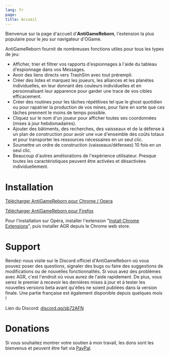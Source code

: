 ```yaml
---
lang: fr
page: 
title: Accueil
---
```


Bienvenue sur la page d'accueil d'**AntiGameReborn**, l'extension la plus populaire pour le jeu sur navigateur d'OGame.

AntiGameReborn fournit de nombreuses fonctions utiles pour tous les types de jeu:

* Afficher, trier et filtrer vos rapports d'espionnages à l'aide du tableau d'espionnage dans vos Messages.
* Avoir des liens directs vers TrashSim avec tout prérempli.
* Créer des listes et marquez les joueurs, les alliances et les planètes individuelles, en leur donnant des couleurs individuelles et en personnalisant leur apparence pour garder une trace de vos cibles efficacement.
* Créer des routines pour les tâches répétitives tel que le ghost quotidien ou pour rapatrier la production de vos mines, pour faire en sorte que ces tâches prennent le moins de temps possible.
* Cliquez sur le nom d'un joueur pour afficher toutes ses coordonnées (mises à jour hebdomadaires).
* Ajouter des bâtiments, des recherches, des vaisseaux et de la défense à un plan de construction pour avoir une vue d'ensemble des coûts totaux et pour transporter les ressources nécessaires en un seul clic.
* Soumettre un ordre de construction (vaisseaux/défenses) 10 fois en un seul clic.
* Beaucoup d'autres améliorations de l'expérience utilisateur. Presque toutes les caractéristiques peuvent être activées et désactivées individuellement.

# Installation
[Télécharger AntiGameReborn pour Chrome / Opera](https://chrome.google.com/webstore/detail/mhfbpacbhjchkjeopjfgdhckepclcfll/)

[Télécharger AntiGameReborn pour Firefox](https://addons.mozilla.org/en/firefox/addon/antigamereborn/)

Pour l'installation sur Opéra, installer l'extension "[Install Chrome Extensions](https://addons.opera.com/de/extensions/details/install-chrome-extensions/)", puis installer AGR depuis le Chrome web store.

# Support
Rendez-nous visite sur le Discord officiel d'AntiGameReborn où vous pouvez poser des questions, signaler des bugs ou faire des suggestions de modifications ou de nouvelles fonctionnalités. Si vous avez des problèmes avec AGR, c'est l'endroit où vous aurez de l'aide rapidement. De plus, vous serez le premier à recevoir les dernières mises à jour et à tester les nouvelles versions beta avant qu'elles ne soient publiées dans la version finale. Une partie française est également disponible depuis quelques mois !

Lien du Discord: [discord.gg/sb72AFN](https://discord.gg/sb72AFN)

# Donations
Si vous souhaitez montrer votre soutien à mon travail, les dons sont les bienvenus et peuvent être fait via [PayPal](https://www.paypal.com/cgi-bin/webscr?cmd=_s-xclick&hosted_button_id=E7ZA3C9PX3ZWN&source=url).
